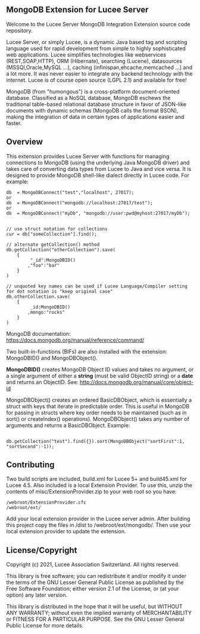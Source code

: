 MongoDB Extension for Lucee Server
-----------------

Welcome to the Lucee Server MongoDB Integration Extension source code repository.

Lucee Server, or simply Lucee, is a dynamic Java based tag and scripting language used for rapid development from simple to highly sophisticated web applications. Lucee simplifies technologies like webservices (REST,SOAP,HTTP), ORM (Hibernate), searching (Lucene), datasources (MSSQl,Oracle,MySQL ...), caching (infinispan,ehcache,memcached ...) and a lot more. It was never easier to integrate any backend technology with the internet.
Lucee is of course open source (LGPL 2.1) and available for free!

MongoDB (from "humongous") is a cross-platform document-oriented database. Classified as a NoSQL database, MongoDB eschews the traditional table-based relational database structure in favor of JSON-like documents with dynamic schemas (MongoDB calls the format BSON), making the integration of data in certain types of applications easier and faster.

Overview
-----------------
This extension provides Lucee Server with functions for managing connections to MongoDB (using the underlying Java MongoDB driver) and takes care of converting data types from Lucee to Java and vice versa. It is designed to provide MongoDB shell-like dialect directly in Lucee code. For example:

<pre><code>db  = MongoDBConnect("test","localhost", 27017);
or
db  = MongoDBConnect("mongodb://localhost:27017/test");
or
db  = MongoDBConnect("myDb", "mongodb://user:pwd@myhost:27017/myDb");


// use struct notation for collections
cur = db["someCollection"].find();

// alternate getCollection() method
db.getCollection("otherCollection").save(
    {
         "_id":MongoDBID()
        ,"foo":"bar"
    }
)

// unquoted key names can be used if Lucee Language/Compiler setting for dot notation is "keep original case"
db.otherCollection.save(
    {
         _id:MongoDBID()
        ,mongo:"rocks"
    }
)
</code></pre>

MongoDB documentation: https://docs.mongodb.org/manual/reference/command/

Two built-in-functions (BIFs) are also installed with the extension: MongoDBID() and MongoDBObject(). 

<strong>MongoDBID()</strong> creates MongoDB Object ID values and takes no argument, or a single argument of either a <strong>string</strong> (must be valid ObjectID string) or a <strong>date</strong> and returns an ObjectID. See: http://docs.mongodb.org/manual/core/object-id

MongoDBObject() creates an ordered BasicDBObject, which is essentially a struct with keys that iterate in predictable order. This is useful in MongoDB for passing in structs where key order needs to be maintained (such as in sort() or createIndex() operations). MongoDBObject() takes any number of arguments and returns a BasicDBObject. Example:

<pre><code>
db.getCollection("test").find({}).sort(MongoDBObject("sortFirst":1, "sortSecond":-1));
</code></pre>


Contributing
-----------------
Two build scripts are included, build.xml for Lucee 5+ and build45.xml for Lucee 4.5. Also included is a local Extension Provider. To use this, unzip the contents of misc/ExtensionProvider.zip to your web root so you have:

<pre><code>/webroot/ExtensionProvider.cfc
/webroot/ext/
</code></pre>

Add your local extension provider in the Lucee server admin. After building this project copy the files in /dist to /webroot/ext/mongodb/. Then use your local extension provider to update the extension.

License/Copyright
-----------------
Copyright (c) 2021, Lucee Association Switzerland. All rights reserved.

This library is free software; you can redistribute it and/or modify it under the terms of the GNU Lesser General Public License as published by the Free Software Foundation; either  version 2.1 of the License, or (at your option) any later version.

This library is distributed in the hope that it will be useful, but WITHOUT ANY WARRANTY; without even the implied warranty of MERCHANTABILITY or FITNESS FOR A PARTICULAR PURPOSE.  See the GNU Lesser General Public License for more details.
